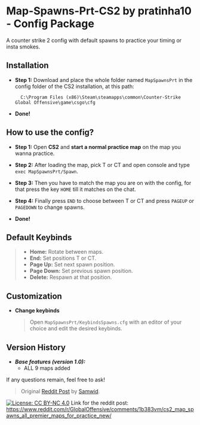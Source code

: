 # Map-Spawns-Prt-CS2 by pratinha10 - Config Package
A counter strike 2 config with default spawns to practice your timing or insta smokes.

## Installation
- **Step 1:**
  Download and place the whole folder named `MapSpawnsPrt` in the config folder of the CS2 installation, at this path:
  
		C:\Program Files (x86)\Steam\steamapps\common\Counter-Strike Global Offensive\game\csgo\cfg

- **Done!**

## How to use the config?
- **Step 1:**
  Open **CS2** and **start a normal practice map** on the map you wanna practice.	

- **Step 2:**
  After loading the map, pick T or CT and open console and type `exec MapSpawnsPrt/Spawn`.

- **Step 3:**
  Then you have to match the map you are on with the config, for that press the key `HOME` till it matches on the chat.

- **Step 4:**
  Finally press `END` to choose between T or CT and press `PAGEUP` or `PAGEDOWN` to change spawns.

- **Done!**

## Default Keybinds
>  -  **Home:** Rotate between maps.
>  -  **End:** Set positions T or CT.
>  -  **Page Up:** Set next spawn position.
>  -  **Page Down:** Set previous spawn position.
>  -  **Delete:** Respawn at that position.

## Customization
- **Change keybinds**

  > Open `MapSpawnsPrt/KeybindsSpawns.cfg` with an editor of your choice and edit the desired keybinds.

## Version History
- ***Base features (version 1.0):***
  - ALL 9 maps added

If any questions remain, feel free to ask!

> Original [Reddit Post](https://www.reddit.com/r/GlobalOffensive/comments/1b383vm/cs2_map_spawns_all_premier_maps_for_practice_new/) by [Samwid](https://www.reddit.com/user/Samwid/).

[![License: CC BY-NC 4.0](https://img.shields.io/badge/License-CC%20BY--NC%204.0-lightgrey.svg)](https://creativecommons.org/licenses/by-nc/4.0/)
Link for the reddit post: https://www.reddit.com/r/GlobalOffensive/comments/1b383vm/cs2_map_spawns_all_premier_maps_for_practice_new/